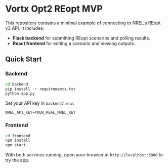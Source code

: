 # Vortx Opt2 REopt MVP

This repository contains a minimal example of connecting to NREL's REopt v3 API.
It includes:

- **Flask backend** for submitting REopt scenarios and polling results.
- **React frontend** for editing a scenario and viewing outputs.

## Quick Start

### Backend

```bash
cd backend
pip install -r requirements.txt
python app.py
```

Set your API key in `backend/.env`:

```
NREL_API_KEY=YOUR_REAL_NREL_KEY
```

### Frontend

```bash
cd frontend
npm install
npm start
```

With both services running, open your browser at `http://localhost:3000` to try the app.

